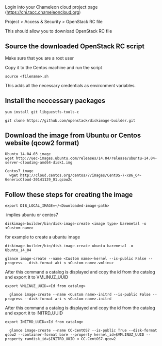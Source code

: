 Login into your Chameleon cloud project page (https://chi.tacc.chameleoncloud.org)

Project > Access & Security > OpenStack RC file

This should allow you to download OpenStack RC file

## Source the downloaded OpenStack RC script

Make sure that you are a root user

Copy it to the Centos machine and run the script

``` source <filename>.sh ```

This adds all the necessary credentials as environment variables.


## Install the neccessary packages

``` 
yum install git libguestfs-tools-c 
```

``` 
git clone https://github.com/openstack/diskimage-builder.git 
```

## Download the image from Ubuntu or Centos website (qcow2 format)

```
Ubuntu 14.04.03 image
wget http://uec-images.ubuntu.com/releases/14.04/release/ubuntu-14.04-server-cloudimg-amd64-disk1.img

Centos7 image
  wget http://cloud.centos.org/centos/7/images/CentOS-7-x86_64-GenericCloud-20141129_01.qcow2c
```  
## Follow these steps for creating the image

``` 
export DIB_LOCAL_IMAGE=~/<Downloaded-image-path> 
```
  
<image type> implies ubuntu or centos7  

``` 
diskimage-builder/bin/disk-image-create <image type> baremetal -o <Custom name>
```
  
for example to create a ubuntu image

``` 
diskimage-builder/bin/disk-image-create ubuntu baremetal -o Ubuntu_14_04
```

``` 
glance image-create --name <Custom name>-kernel --is-public False --progress --disk-format aki < <Custom name>.vmlinuz
```  
  
After this command a catalog is displayed and copy the id from the catalog and export it to VMLINUZ_UUID 

```
export VMLINUZ_UUID=<Id from catalog>
```

```
  glance image-create --name <Custom name>-initrd --is-public False --progress --disk-format ari < <Custom name>.initrd
```

After this command a catalog is displayed and copy the id from the catalog and export it to INITRD_UUID

```
export INITRD_UUID=<Id from catalog>  
```
```
  glance image-create --name CC-CentOS7 --is-public True --disk-format qcow2 --container-format bare --property kernel_id=$VMLINUZ_UUID --property ramdisk_id=$INITRD_UUID < CC-CentOS7.qcow2  
```
